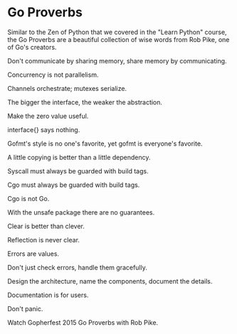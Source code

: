 # Go Proverbs
Similar to the Zen of Python that we covered in the "Learn Python" course, the Go Proverbs are a beautiful collection of wise words from Rob Pike, one of Go's creators.

Don't communicate by sharing memory, share memory by communicating.

Concurrency is not parallelism.

Channels orchestrate; mutexes serialize.

The bigger the interface, the weaker the abstraction.

Make the zero value useful.

interface{} says nothing.

Gofmt's style is no one's favorite, yet gofmt is everyone's favorite.

A little copying is better than a little dependency.

Syscall must always be guarded with build tags.

Cgo must always be guarded with build tags.

Cgo is not Go.

With the unsafe package there are no guarantees.

Clear is better than clever.

Reflection is never clear.

Errors are values.

Don't just check errors, handle them gracefully.

Design the architecture, name the components, document the details.

Documentation is for users.

Don't panic.

Watch Gopherfest 2015 Go Proverbs with Rob Pike.